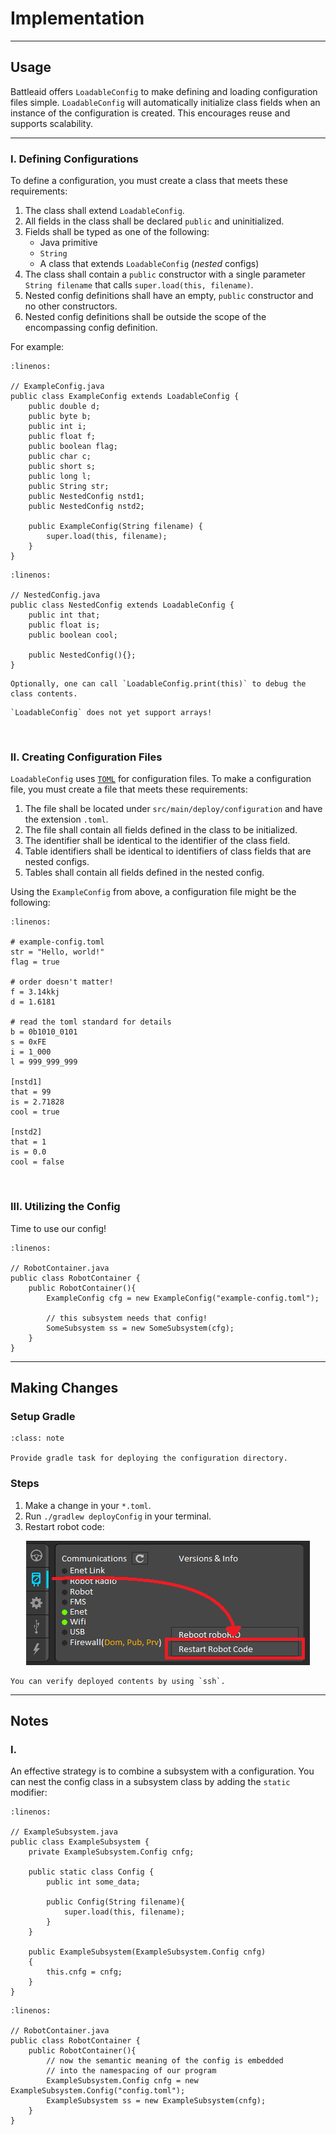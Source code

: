 # Implementation

<hr>

## Usage

Battleaid offers `LoadableConfig` to make defining and loading configuration files simple. `LoadableConfig` will automatically initialize class fields when an instance of the configuration is created.  This encourages reuse and supports scalability.

<hr>

### I. Defining Configurations

To define a configuration, you must create a class that meets these requirements: 

1. The class shall extend `LoadableConfig`.
2. All fields in the class shall be declared `public` and uninitialized.
3. Fields shall be typed as one of the following:
    - Java primitive
    - `String`
    - A class that extends `LoadableConfig` (_nested_ configs)
3. The class shall contain a `public` constructor with a single parameter `String filename` that calls `super.load(this, filename)`.
4. Nested config definitions shall have an empty, `public` constructor and no other constructors.  
6. Nested config definitions shall be outside the scope of the encompassing config definition.

For example:

```{code-block} java
:linenos:

// ExampleConfig.java
public class ExampleConfig extends LoadableConfig {
    public double d;
    public byte b;
    public int i;
    public float f;
    public boolean flag;
    public char c;
    public short s;
    public long l;
    public String str;
    public NestedConfig nstd1;
    public NestedConfig nstd2;

    public ExampleConfig(String filename) {
        super.load(this, filename);
    }
}
```

```{code-block} java
:linenos:

// NestedConfig.java
public class NestedConfig extends LoadableConfig {
    public int that; 
    public float is;
    public boolean cool;

    public NestedConfig(){};
}
```

```{note}
Optionally, one can call `LoadableConfig.print(this)` to debug the class contents. 
```

```{warning}
`LoadableConfig` does not yet support arrays!
```

<br>

### II. Creating Configuration Files

`LoadableConfig` uses [`TOML`](https://toml.io/en/) for configuration files.  To make a configuration file, you must create a file that meets these requirements:

1. The file shall be located under `src/main/deploy/configuration` and have the extension `.toml`.
2. The file shall contain all fields defined in the class to be initialized.
3. The identifier shall be identical to the identifier of the class field.
4. Table identifiers shall be identical to identifiers of class fields that are nested configs.
5. Tables shall contain all fields defined in the nested config.

Using the `ExampleConfig` from above, a configuration file might be the following: 

```{code-block} toml
:linenos:

# example-config.toml
str = "Hello, world!"
flag = true

# order doesn't matter!
f = 3.14kkj
d = 1.6181

# read the toml standard for details
b = 0b1010_0101
s = 0xFE
i = 1_000
l = 999_999_999

[nstd1]
that = 99
is = 2.71828
cool = true

[nstd2]
that = 1
is = 0.0
cool = false
```

<br>

### III. Utilizing the Config

Time to use our config!

```{code-block} java
:linenos:

// RobotContainer.java
public class RobotContainer { 
    public RobotContainer(){
        ExampleConfig cfg = new ExampleConfig("example-config.toml");

        // this subsystem needs that config!
        SomeSubsystem ss = new SomeSubsystem(cfg);
    }
}
```

<hr>

## Making Changes

### Setup Gradle

```{admonition} TODO
:class: note

Provide gradle task for deploying the configuration directory.
```

### Steps

1. Make a change in your `*.toml`.
2. Run `./gradlew deployConfig` in your terminal.
3. Restart robot code:

<div style="text-align:center">

![Restart Robot Code](./restart-robot-code.png)
</div>

```{tip}
You can verify deployed contents by using `ssh`. 
```

<hr>

## Notes

### I. 

An effective strategy is to combine a subsystem with a configuration.  You can nest the config class in a subsystem class by adding the `static` modifier:

```{code-block} java
:linenos:

// ExampleSubsystem.java
public class ExampleSubsystem {
    private ExampleSubsystem.Config cnfg;

    public static class Config {
        public int some_data; 

        public Config(String filename){
            super.load(this, filename);
        }
    }

    public ExampleSubsystem(ExampleSubsystem.Config cnfg)
    {
        this.cnfg = cnfg;
    }
}
```

```{code-block} java
:linenos:

// RobotContainer.java
public class RobotContainer { 
    public RobotContainer(){
        // now the semantic meaning of the config is embedded
        // into the namespacing of our program 
        ExampleSubsystem.Config cnfg = new ExampleSubsystem.Config("config.toml");
        ExampleSubsystem ss = new ExampleSubsystem(cnfg);
    }
}
```